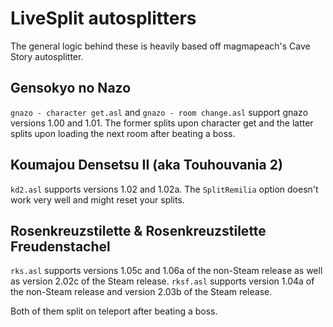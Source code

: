 # LiveSplit autosplitters

The general logic behind these is heavily based off magmapeach's Cave Story autosplitter.

## Gensokyo no Nazo
`gnazo - character get.asl` and `gnazo - room change.asl` support gnazo versions 1.00 and 1.01. The former splits upon character get and the latter splits upon loading the next room after beating a boss.

## Koumajou Densetsu II (aka Touhouvania 2)
`kd2.asl` supports versions 1.02 and 1.02a. The `SplitRemilia` option doesn't work very well and might reset your splits.

## Rosenkreuzstilette & Rosenkreuzstilette Freudenstachel
`rks.asl` supports versions 1.05c and 1.06a of the non-Steam release as well as version 2.02c of the Steam release.
`rksf.asl` supports version 1.04a of the non-Steam release and version 2.03b of the Steam release.

Both of them split on teleport after beating a boss.
